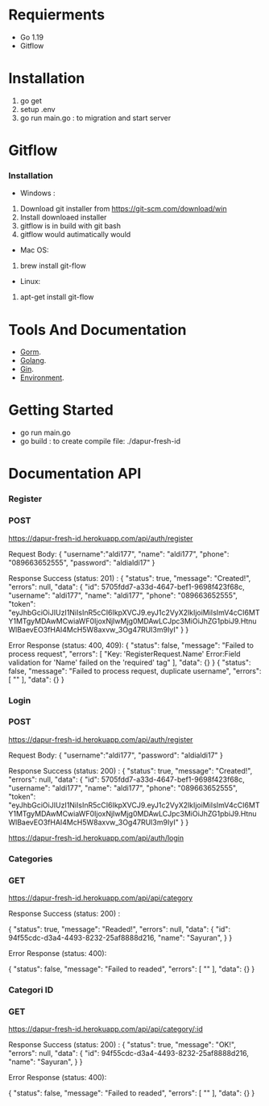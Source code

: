 # Requierments

- Go 1.19
- Gitflow

# Installation

1. go get
2. setup .env
3. go run main.go : to migration and start server


# Gitflow

### Installation

- Windows :
1. Download git installer from https://git-scm.com/download/win
2. Install downloaed installer
3. gitflow is in build with git bash
4. gitflow would autimatically would

- Mac OS:
1. brew install git-flow

- Linux:
1. apt-get install git-flow

# Tools And Documentation

- [Gorm](https://gorm.io/).
- [Golang](https://go.dev/).
- [Gin](https://gin-gonic.com/).
- [Environment](https://github.com/joho/godotenv).

# Getting Started

- go run main.go
- go build :
to create compile file: ./dapur-fresh-id 

# Documentation API

### Register
### POST
https://dapur-fresh-id.herokuapp.com/api/auth/register

Request Body:
{
    "username":"aldi177",
    "name": "aldi177",
    "phone": "089663652555",
    "password": "aldialdi17"
}

Response Success (status: 201) :
{
    "status": true,
    "message": "Created!",
    "errors": null,
    "data": {
        "id": 5705fdd7-a33d-4647-bef1-9698f423f68c,
        "username": "aldi177",
        "name": "aldi177",
        "phone": "089663652555",
        "token": "eyJhbGciOiJIUzI1NiIsInR5cCI6IkpXVCJ9.eyJ1c2VyX2lkIjoiMiIsImV4cCI6MTY1MTgyMDAwMCwiaWF0IjoxNjIwMjg0MDAwLCJpc3MiOiJhZG1pbiJ9.HtnuWlBaevEO3fHAI4McH5W8axvw_3Og47RUI3m9IyI"
    }
}

Error Response (status: 400, 409):
{
    "status": false,
    "message": "Failed to process request",
    "errors": [
        "Key: 'RegisterRequest.Name' Error:Field validation for 'Name' failed on the 'required' tag"
    ],
    "data": {}
}
{
    "status": false,
    "message": "Failed to process request, duplicate username",
    "errors": [
        ""
    ],
    "data": {}
}

### Login
### POST
https://dapur-fresh-id.herokuapp.com/api/auth/register

Request Body:
{
    "username":"aldi177",
    "password": "aldialdi17"
}

Response Success (status: 200) :
{
    "status": true,
    "message": "Created!",
    "errors": null,
    "data": {
        "id": 5705fdd7-a33d-4647-bef1-9698f423f68c,
        "username": "aldi177",
        "name": "aldi177",
        "phone": "089663652555",
        "token": "eyJhbGciOiJIUzI1NiIsInR5cCI6IkpXVCJ9.eyJ1c2VyX2lkIjoiMiIsImV4cCI6MTY1MTgyMDAwMCwiaWF0IjoxNjIwMjg0MDAwLCJpc3MiOiJhZG1pbiJ9.HtnuWlBaevEO3fHAI4McH5W8axvw_3Og47RUI3m9IyI"
    }
}


https://dapur-fresh-id.herokuapp.com/api/auth/login

### Categories
### GET
https://dapur-fresh-id.herokuapp.com/api/api/category

Response Success (status: 200) :

{
    "status": true,
    "message": "Readed!",
    "errors": null,
    "data": {
        "id": 94f55cdc-d3a4-4493-8232-25af8888d216,
        "name": "Sayuran",
    }
}

Error Response (status: 400):

{
    "status": false,
    "message": "Failed to readed",
    "errors": [
        ""
    ],
    "data": {}
}

### Categori ID
### GET

https://dapur-fresh-id.herokuapp.com/api/api/category/:id

Response Success (status: 200) :
{
    "status": true,
    "message": "OK!",
    "errors": null,
    "data": {
        "id": 94f55cdc-d3a4-4493-8232-25af8888d216,
        "name": "Sayuran",
    }
}

Error Response (status: 400):

{
    "status": false,
    "message": "Failed to readed",
    "errors": [
        ""
    ],
    "data": {}
}
